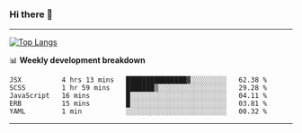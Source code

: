 ### Hi there 👋

-------
[![Top Langs](https://github-readme-stats.vercel.app/api/top-langs/?username=ashish-r)](https://github.com/anuraghazra/github-readme-stats)

📊 **Weekly development breakdown**
<!--START_SECTION:waka-->
```text
JSX          4 hrs 13 mins   ███████████████▓░░░░░░░░░   62.38 % 
SCSS         1 hr 59 mins    ███████▒░░░░░░░░░░░░░░░░░   29.28 % 
JavaScript   16 mins         █░░░░░░░░░░░░░░░░░░░░░░░░   04.11 % 
ERB          15 mins         █░░░░░░░░░░░░░░░░░░░░░░░░   03.81 % 
YAML         1 min           ░░░░░░░░░░░░░░░░░░░░░░░░░   00.32 % 
```
<!--END_SECTION:waka-->
-------

<!--
**ashish-r/ashish-r** is a ✨ _special_ ✨ repository because its `README.md` (this file) appears on your GitHub profile.

Here are some ideas to get you started:

- 🔭 I’m currently working on ...
- 🌱 I’m currently learning ...
- 👯 I’m looking to collaborate on ...
- 🤔 I’m looking for help with ...
- 💬 Ask me about ...
- 📫 How to reach me: ...
- 😄 Pronouns: ...
- ⚡ Fun fact: ...
-->
